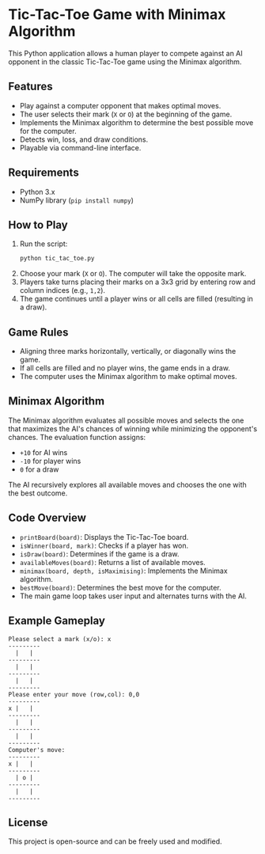 # Tic-Tac-Toe Game with Minimax Algorithm

This Python application allows a human player to compete against an AI opponent in the classic Tic-Tac-Toe game using the Minimax algorithm.

## Features
- Play against a computer opponent that makes optimal moves.
- The user selects their mark (`X` or `O`) at the beginning of the game.
- Implements the Minimax algorithm to determine the best possible move for the computer.
- Detects win, loss, and draw conditions.
- Playable via command-line interface.

## Requirements
- Python 3.x
- NumPy library (`pip install numpy`)

## How to Play
1. Run the script:
   ```sh
   python tic_tac_toe.py
   ```
2. Choose your mark (`X` or `O`). The computer will take the opposite mark.
3. Players take turns placing their marks on a 3x3 grid by entering row and column indices (e.g., `1,2`).
4. The game continues until a player wins or all cells are filled (resulting in a draw).

## Game Rules
- Aligning three marks horizontally, vertically, or diagonally wins the game.
- If all cells are filled and no player wins, the game ends in a draw.
- The computer uses the Minimax algorithm to make optimal moves.

## Minimax Algorithm
The Minimax algorithm evaluates all possible moves and selects the one that maximizes the AI's chances of winning while minimizing the opponent's chances. The evaluation function assigns:
- `+10` for AI wins
- `-10` for player wins
- `0` for a draw

The AI recursively explores all available moves and chooses the one with the best outcome.

## Code Overview
- `printBoard(board)`: Displays the Tic-Tac-Toe board.
- `isWinner(board, mark)`: Checks if a player has won.
- `isDraw(board)`: Determines if the game is a draw.
- `availableMoves(board)`: Returns a list of available moves.
- `minimax(board, depth, isMaximising)`: Implements the Minimax algorithm.
- `bestMove(board)`: Determines the best move for the computer.
- The main game loop takes user input and alternates turns with the AI.

## Example Gameplay
```
Please select a mark (x/o): x
---------
  |   |  
---------
  |   |  
---------
  |   |  
---------
Please enter your move (row,col): 0,0
---------
x |   |  
---------
  |   |  
---------
  |   |  
---------
Computer's move:
---------
x |   |  
---------
  | o |  
---------
  |   |  
---------
```

## License
This project is open-source and can be freely used and modified.

